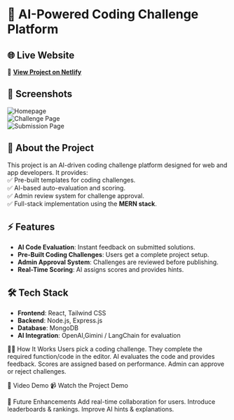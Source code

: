 # 🚀 AI-Powered Coding Challenge Platform

## 🌐 Live Website  
🔗 **[View Project on Netlify](https://wonderful-salamander-193139.netlify.app/)**  

## 📸 Screenshots  
![Homepage](YOUR_IMAGE_LINK_1)  
![Challenge Page](YOUR_IMAGE_LINK_2)  
![Submission Page](YOUR_IMAGE_LINK_3)  

## 📖 About the Project  
This project is an AI-driven coding challenge platform designed for web and app developers. It provides:  
✅ Pre-built templates for coding challenges.  
✅ AI-based auto-evaluation and scoring.  
✅ Admin review system for challenge approval.  
✅ Full-stack implementation using the **MERN stack**.  

## ⚡ Features  
- **AI Code Evaluation**: Instant feedback on submitted solutions.  
- **Pre-Built Coding Challenges**: Users get a complete project setup.  
- **Admin Approval System**: Challenges are reviewed before publishing.  
- **Real-Time Scoring**: AI assigns scores and provides hints.  

## 🛠️ Tech Stack  
- **Frontend**: React, Tailwind CSS  
- **Backend**: Node.js, Express.js  
- **Database**: MongoDB  
- **AI Integration**: OpenAI,Gimini / LangChain for evaluation  

🧑‍💻 How It Works
Users pick a coding challenge.
They complete the required function/code in the editor.
AI evaluates the code and provides feedback.
Scores are assigned based on performance.
Admin can approve or reject challenges.

🎥 Video Demo
📹 Watch the Project Demo

🚀 Future Enhancements
Add real-time collaboration for users.
Introduce leaderboards & rankings.
Improve AI hints & explanations.
